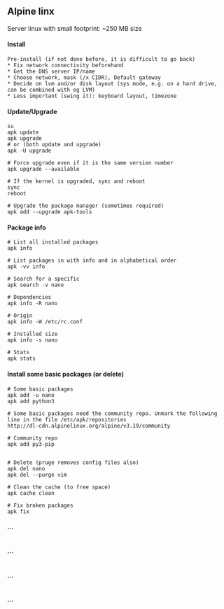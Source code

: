 ## Alpine linx
Server linux with small footprint: ~250 MB size<br>

#### Install
```
Pre-install (if not done before, it is difficult to go back)
* Fix network connectivity beforehand
* Get the DNS server IP/name
* Choose network, mask (/x CIDR), Default gateway
* Decide on lvm and/or disk layout (sys mode, e.g. on a hard drive, can be combined with eg LVM)
* Less important (swing it): keyboard layout, timezone

```

#### Update/Upgrade
```
su
apk update
apk upgrade
# or (both update and upgrade)
apk -U upgrade

# Force upgrade even if it is the same version number
apk upgrade --available

# If the kernel is upgraded, sync and reboot
sync
reboot

# Upgrade the package manager (sometimes required)
apk add --upgrade apk-tools

```

#### Package info
```
# List all installed packages
apk info

# List packages in with info and in alphabetical order
apk -vv info

# Search for a specific
apk search -v nano

# Dependencies
apk info -R nano

# Origin
apk info -W /etc/rc.conf

# Installed size
apk info -s nano

# Stats
apk stats

```

#### Install some basic packages (or delete)
```
# Some basic packages
apk add -u nano
apk add python3

# Some basic packages need the community repo. Unmark the following line in the file /etc/apk/repositories
http://dl-cdn.alpinelinux.org/alpine/v3.19/community

# Community repo
apk add py3-pip


# Delete (pruge removes config files also)
apk del nano
apk del --purge vim

# Clean the cache (to free space)
apk cache clean

# Fix broken packages
apk fix
```


#### ...
```
```

#### ...
```
```

#### ...
```
```

#### ...
```
```



